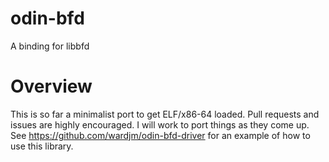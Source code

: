# odin-bfd
A binding for libbfd

# Overview
This is so far a minimalist port to get ELF/x86-64 loaded. Pull requests and issues are highly encouraged. I will work to port things as they come up. See https://github.com/wardjm/odin-bfd-driver for an example of how to use this library.
